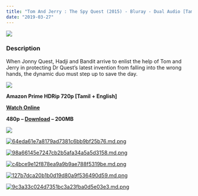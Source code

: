 ```yaml
---
title: "Tom And Jerry : The Spy Quest (2015) - Bluray - Dual Audio [Tamil + English] - x264 - [720p - 500MB/480p - 200MB]"
date: "2019-03-27"
---
```


[![](https://1.bp.blogspot.com/-I6jVOW15P-A/XJr2TmIonDI/AAAAAAAAAUo/fYqXpMDqVIApuWVIs1wRmTB6E9UL0EobgCLcBGAs/s640/tom_and_jerry_spy_quest_hero.jpg)](https://1.bp.blogspot.com/-I6jVOW15P-A/XJr2TmIonDI/AAAAAAAAAUo/fYqXpMDqVIApuWVIs1wRmTB6E9UL0EobgCLcBGAs/s1600/tom_and_jerry_spy_quest_hero.jpg)

### Description

When Jonny Quest, Hadji and Bandit arrive to enlist the help of Tom and Jerry in protecting Dr Quest’s latest invention from falling into the wrong hands, the dynamic duo must step up to save the day.

[![](https://2.bp.blogspot.com/-fai1ZuUwnbA/XIjy2aT4irI/AAAAAAAAANw/WFW0YRK47_8GLAt3pPBSzBk0GJA6Mk5fgCPcBGAYYCw/s1600/torrborder.gif)](https://2.bp.blogspot.com/-fai1ZuUwnbA/XIjy2aT4irI/AAAAAAAAANw/WFW0YRK47_8GLAt3pPBSzBk0GJA6Mk5fgCPcBGAYYCw/s1600/torrborder.gif)

**Amazon Prime HDRip 720p \[Tamil + English\]**

**[Watch Online](https://toonnetworktamilvideos.blogspot.com/p/tom-and-jerry-spy-quest.html)**

**480p – [Download](https://openload.co/embed/xRlUPudoCBk/) – 200MB**

[![](https://2.bp.blogspot.com/-fai1ZuUwnbA/XIjy2aT4irI/AAAAAAAAANw/WFW0YRK47_8GLAt3pPBSzBk0GJA6Mk5fgCPcBGAYYCw/s1600/torrborder.gif)](https://2.bp.blogspot.com/-fai1ZuUwnbA/XIjy2aT4irI/AAAAAAAAANw/WFW0YRK47_8GLAt3pPBSzBk0GJA6Mk5fgCPcBGAYYCw/s1600/torrborder.gif)

[![64eda61e7a8179ad7381c6bb9bf25b76.md.png](https://extraimage.net/images/2018/04/23/64eda61e7a8179ad7381c6bb9bf25b76.md.png)](https://extraimage.net/image/nBb7)

[![98a66145e7247cb2b5afa34a5a5d3158.md.png](https://extraimage.net/images/2018/04/23/98a66145e7247cb2b5afa34a5a5d3158.md.png)](https://extraimage.net/image/nBbn)

[![c4bce9e12f878ea9a9b9ae788f5319be.md.png](https://extraimage.net/images/2018/04/23/c4bce9e12f878ea9a9b9ae788f5319be.md.png)](https://extraimage.net/image/nBbj)

[![127b7dca20b1b0d19d80a9f536490d59.md.png](https://extraimage.net/images/2018/04/23/127b7dca20b1b0d19d80a9f536490d59.md.png)](https://extraimage.net/image/nBbT)

[![9c3a33c024d7351bc3a23fba0d5e03e3.md.png](https://extraimage.net/images/2018/04/23/9c3a33c024d7351bc3a23fba0d5e03e3.md.png)](https://extraimage.net/image/nBbN)
